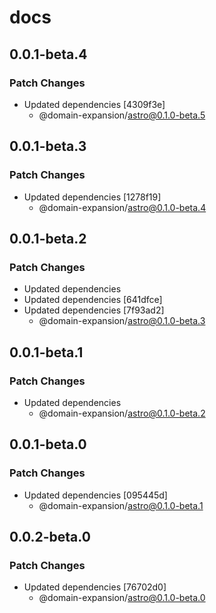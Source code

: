 # docs

## 0.0.1-beta.4

### Patch Changes

- Updated dependencies [4309f3e]
  - @domain-expansion/astro@0.1.0-beta.5

## 0.0.1-beta.3

### Patch Changes

- Updated dependencies [1278f19]
  - @domain-expansion/astro@0.1.0-beta.4

## 0.0.1-beta.2

### Patch Changes

- Updated dependencies
- Updated dependencies [641dfce]
- Updated dependencies [7f93ad2]
  - @domain-expansion/astro@0.1.0-beta.3

## 0.0.1-beta.1

### Patch Changes

- Updated dependencies
  - @domain-expansion/astro@0.1.0-beta.2

## 0.0.1-beta.0

### Patch Changes

- Updated dependencies [095445d]
  - @domain-expansion/astro@0.1.0-beta.1

## 0.0.2-beta.0

### Patch Changes

- Updated dependencies [76702d0]
  - @domain-expansion/astro@0.1.0-beta.0
